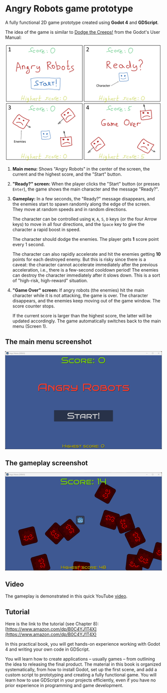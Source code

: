 # Angry Robots game prototype

A fully functional 2D game prototype created using **Godot 4** and **GDScript**.

The idea of the game is similar to [Dodge the Creeps!](https://docs.godotengine.org/en/stable/getting_started/first_2d_game/index.html) from the Godot's User Manual:

<p align="center">
<img src="images/angry_robots_sketch.png" alt="The game idea sketch" width="560"/>
</p>

1. **Main menu:** Shows "Angry Robots" in the center of the screen, the current and the highest score, and the "Start" button.

2. **"Ready?" screen:** When the player clicks the "Start" button (or presses `Enter`), the game shows the main character and the message "Ready?".

3. **Gameplay:** In a few seconds, the "Ready?" message disappears, and the enemies start to spawn randomly along the edge of the screen. They move at random speeds and in random directions.

    The character can be controlled using `W`, `A`, `S`, `D` keys (or the four Arrow keys) to move in all four directions, and the `Space` key to give the character a rapid boost in speed.

    The character should dodge the enemies. The player gets **1** score point every 1 second.

    The character can also rapidly accelerate and hit the enemies getting **10** points for each destroyed enemy. But this is risky since there is a caveat: the character cannot accelerate immediately after the previous acceleration, i.e., there is a few-second cooldown period! The enemies can destroy the character immediately after it slows down. This is a sort of "high-risk, high-reward" situation.

4. **"Game Over" screen:** If angry robots (the enemies) hit the main character while it is not attacking, the game is over. The character disappears, and the enemies keep moving out of the game window. The score counter stops.

    If the current score is larger than the highest score, the latter will be updated accordingly. The game automatically switches back to the main menu (Screen 1).

## The main menu screenshot

<p align="center">
<img src="images/angry_robots_menu.png" alt="The main menu screenshot" width="520"/>
</p>

## The gameplay screenshot

<p align="center">
<img src="images/angry_robots_game.png" alt="The gameplay screenshot" width="520"/>
</p>

## Video

The gameplay is demonstrated in this quick YouTube [video](https://www.youtube.com/watch?v=39mzb6HAR-E).

## Tutorial

Here is the link to the tutorial (see Chapter 8): [https://www.amazon.com/dp/B0C4YJ1T4X](https://www.amazon.com/dp/B0C4YJ1T4X)

In this practical book, you will get hands-on experience working with Godot 4 and writing your own code in GDScript.

You will learn how to create applications – usually games – from outlining the idea to releasing the final product. The material in this book is organized systematically, from how to install Godot, set up the first scene, and add a custom script to prototyping and creating a fully functional game. You will learn how to use GDScript in your projects efficiently, even if you have no prior experience in programming and game development.
